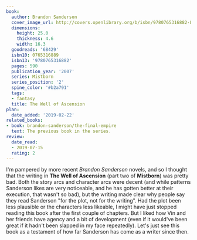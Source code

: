 ```yaml
---
book:
  author: Brandon Sanderson
  cover_image_url: http://covers.openlibrary.org/b/isbn/9780765316882-L.jpg
  dimensions:
    height: 25.0
    thickness: 4.6
    width: 16.3
  goodreads: '68429'
  isbn10: 0765316889
  isbn13: '9780765316882'
  pages: 590
  publication_year: '2007'
  series: Mistborn
  series_position: '2'
  spine_color: '#b2a791'
  tags:
  - fantasy
  title: The Well of Ascension
plan:
  date_added: '2019-02-22'
related_books:
- book: brandon-sanderson/the-final-empire
  text: The previous book in the series.
review:
  date_read:
  - 2019-07-15
  rating: 2
---
```


I'm pampered by more recent *Brandon Sanderson* novels, and so I thought that the writing in **The Well of Ascension**
(part two of **Mistborn**) was pretty bad. Both the story arcs and character arcs were decent (and while patterns
Sanderson likes are very noticeable, and he has gotten better at their execution, that wasn't so bad), but the writing
made clear why people say they read Sanderson "for the plot, not for the writing". Had the plot been less plausible or
the characters less likeable, I might have just stopped reading this book after the first couple of chapters. But I
liked how Vin and her friends have agency and a bit of development (even if it would've been great if it hadn't been
slapped in my face repeatedly). Let's just see this book as a testament of how far Sanderson has come as a writer since
then.
